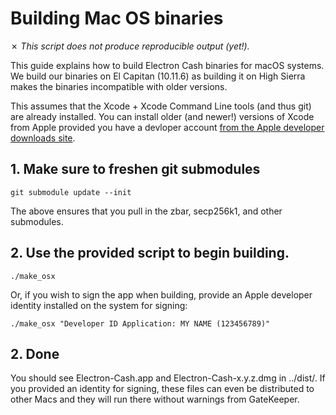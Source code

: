 Building Mac OS binaries
========================

✗ _This script does not produce reproducible output (yet!)._

This guide explains how to build Electron Cash binaries for macOS systems.
We build our binaries on El Capitan (10.11.6) as building it on High Sierra
makes the binaries incompatible with older versions.

This assumes that the Xcode + Xcode Command Line tools (and thus git) are already installed. You can install older (and newer!) versions of Xcode from Apple provided you have a devloper account [from the Apple developer downloads site](https://developer.apple.com/download/more/).


## 1. Make sure to freshen git submodules

    git submodule update --init

The above ensures that you pull in the zbar, secp256k1, and other submodules.

## 2. Use the provided script to begin building.

    ./make_osx

Or, if you wish to sign the app when building, provide an Apple developer identity installed on the system for signing:

    ./make_osx "Developer ID Application: MY NAME (123456789)"

## 2. Done

You should see Electron-Cash.app and Electron-Cash-x.y.z.dmg in ../dist/. If you provided an identity for signing, these files can even be distributed to other Macs and they will run there without warnings from GateKeeper.
